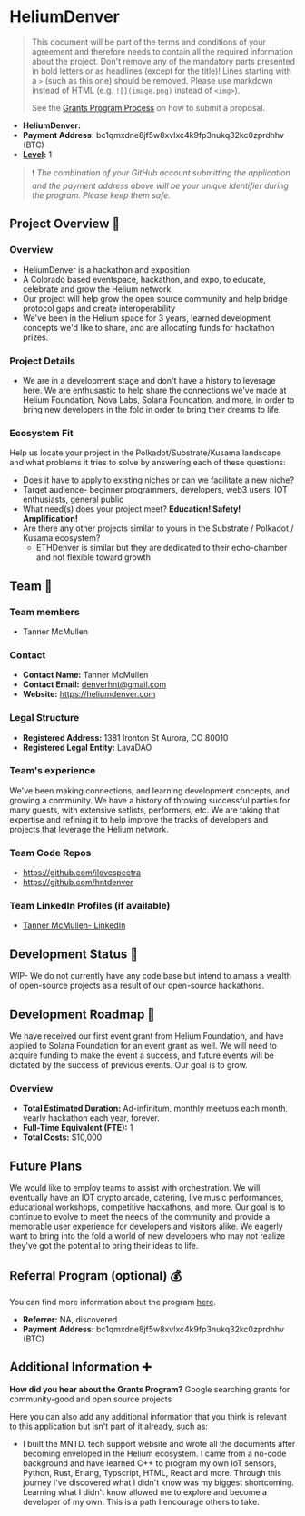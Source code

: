 # HeliumDenver

> This document will be part of the terms and conditions of your agreement and therefore needs to contain all the required information about the project. Don't remove any of the mandatory parts presented in bold letters or as headlines (except for the title)! Lines starting with a `>` (such as this one) should be removed. Please use markdown instead of HTML (e.g. `![](image.png)` instead of `<img>`). 
>
> See the [Grants Program Process](https://github.com/w3f/Grants-Program/#pencil-process) on how to submit a proposal.
- **HeliumDenver:** 
- **Payment Address:** bc1qmxdne8jf5w8xvlxc4k9fp3nukq32kc0zprdhhv (BTC)
- **[Level](https://github.com/w3f/Grants-Program/tree/master#level_slider-levels):** 1

> :exclamation: *The combination of your GitHub account submitting the application and the payment address above will be your unique identifier during the program. Please keep them safe.*
## Project Overview :page_facing_up:

### Overview

- HeliumDenver is a hackathon and exposition
- A Colorado based eventspace, hackathon, and expo, to educate, celebrate and grow the Helium network.
- Our project will help grow the open source community and help bridge protocol gaps and create interoperability 
- We've been in the Helium space for 3 years, learned development concepts we'd like to share, and are allocating funds for hackathon prizes.

### Project Details

- We are in a development stage and don't have a history to leverage here. We are enthusastic to help share the connections we've made at Helium Foundation, Nova Labs, Solana Foundation, and more, in order to bring new developers in the fold in order to bring their dreams to life.

### Ecosystem Fit

Help us locate your project in the Polkadot/Substrate/Kusama landscape and what problems it tries to solve by answering each of these questions:

- Does it have to apply to existing niches or can we facilitate a new niche?
- Target audience- beginner programmers, developers, web3 users, IOT enthusiasts, general public
- What need(s) does your project meet? **Education! Safety! Amplification!**
- Are there any other projects similar to yours in the Substrate / Polkadot / Kusama ecosystem?
  - ETHDenver is similar but they are dedicated to their echo-chamber and not flexible toward growth

## Team :busts_in_silhouette:

### Team members

- Tanner McMullen 

### Contact

- **Contact Name:** Tanner McMullen
- **Contact Email:** denverhnt@gmail.com
- **Website:** https://heliumdenver.com

### Legal Structure

- **Registered Address:** 1381 Ironton St Aurora, CO 80010
- **Registered Legal Entity:** LavaDAO

### Team's experience

We've been making connections, and learning development concepts, and growing a community. We have a history of throwing successful parties for many guests, with extensive setlists, performers, etc. We are taking that expertise and refining it to help improve the tracks of developers and projects that leverage the Helium network. 

### Team Code Repos

- https://github.com/ilovespectra
- https://github.com/hntdenver

### Team LinkedIn Profiles (if available)

- [Tanner McMullen- LinkedIn](https://www.linkedin.com/in/tanner-mcmullen-6944818a)


## Development Status :open_book:

WIP- We do not currently have any code base but intend to amass a wealth of open-source projects as a result of our open-source hackathons.

## Development Roadmap :nut_and_bolt:

We have received our first event grant from Helium Foundation, and have applied to Solana Foundation for an event grant as well. We will need to acquire funding to make the event a success, and future events will be dictated by the success of previous events. Our goal is to grow.

### Overview

- **Total Estimated Duration:** Ad-infinitum, monthly meetups each month, yearly hackathon each year, forever.
- **Full-Time Equivalent (FTE):** 1
- **Total Costs:** $10,000

## Future Plans

We would like to employ teams to assist with orchestration. We will eventually have an IOT crypto arcade, catering, live music performances, educational workshops, competitive hackathons, and more. Our goal is to continue to evolve to meet the needs of the community and provide a memorable user experience for developers and visitors alike. We eagerly want to bring into the fold a world of new developers who may not realize they've got the potential to bring their ideas to life. 

## Referral Program (optional) :moneybag: 

You can find more information about the program [here](../README.md#moneybag-referral-program).
- **Referrer:** NA, discovered
- **Payment Address:** bc1qmxdne8jf5w8xvlxc4k9fp3nukq32kc0zprdhhv (BTC)

## Additional Information :heavy_plus_sign:

**How did you hear about the Grants Program?** Google searching grants for community-good and open source projects

Here you can also add any additional information that you think is relevant to this application but isn't part of it already, such as:

- I built the MNTD. tech support website and wrote all the documents after becoming enveloped in the Helium ecosystem. I came from a no-code background and have learned C++ to program my own IoT sensors, Python, Rust, Erlang, Typscript, HTML, React and more. Through this journey I've discovered what I didn't know was my biggest shortcoming. Learning what I didn't know allowed me to explore and become a developer of my own. This is a path I encourage others to take. 
